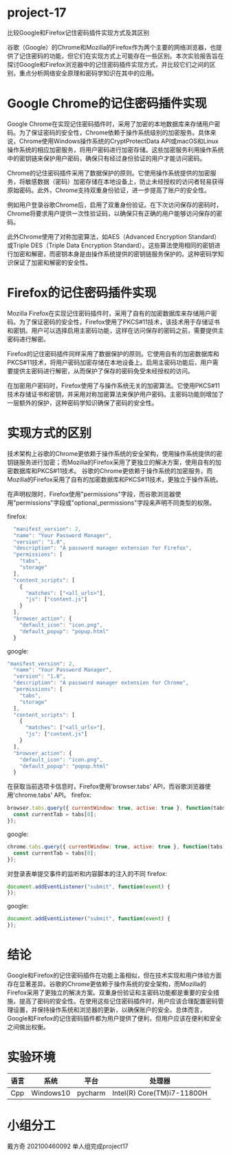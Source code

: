 # project-17
比较Google和Firefox记住密码插件实现方式及其区别

谷歌（Google）的Chrome和Mozilla的Firefox作为两个主要的网络浏览器，也提供了记住密码的功能，但它们在实现方式上可能存在一些区别。本次实验报告旨在探讨Google和Firefox浏览器中的记住密码插件实现方式，并比较它们之间的区别，重点分析网络安全原理和密码学知识在其中的应用。

# Google Chrome的记住密码插件实现
Google Chrome在实现记住密码插件时，采用了加密的本地数据库来存储用户密码。为了保证密码的安全性，Chrome依赖于操作系统级别的加密服务。具体来说，Chrome使用Windows操作系统的CryptProtectData API或macOS和Linux操作系统的相应加密服务，将用户密码进行加密存储。这些加密服务利用操作系统中的密钥链来保护用户密码，确保只有经过身份验证的用户才能访问密码。

Chrome的记住密码插件采用了数据保护的原则。它使用操作系统提供的加密服务，将敏感数据（密码）加密存储在本地设备上，防止未经授权的访问者轻易获得原始密码。此外，Chrome支持双重身份验证，进一步提高了账户的安全性。

例如用户登录谷歌Chrome后，启用了双重身份验证。在下次访问保存的密码时，Chrome将要求用户提供一次性验证码，以确保只有正确的用户能够访问保存的密码。

此外Chrome使用了对称加密算法，如AES（Advanced Encryption Standard）或Triple DES（Triple Data Encryption Standard）。这些算法使用相同的密钥进行加密和解密，而密钥本身是由操作系统提供的密钥链服务保护的。这种密码学知识保证了加密和解密的安全性。

#  Firefox的记住密码插件实现

Mozilla Firefox在实现记住密码插件时，采用了自有的加密数据库来存储用户密码。为了保证密码的安全性，Firefox使用了PKCS#11技术，该技术用于存储证书和密钥。用户可以选择启用主密码功能，这样在访问保存的密码之前，需要提供主密码进行解密。

Firefox的记住密码插件同样采用了数据保护的原则。它使用自有的加密数据库和PKCS#11技术，将用户密码加密存储在本地设备上。启用主密码功能后，用户需要提供主密码进行解密，从而保护了保存的密码免受未经授权的访问。


在加密用户密码时，Firefox使用了与操作系统无关的加密算法。它使用PKCS#11技术存储证书和密钥，并采用对称加密算法来保护用户密码。主密码功能则增加了一层额外的保护，这种密码学知识确保了密码的安全性。



# 实现方式的区别
技术架构上谷歌的Chrome更依赖于操作系统的安全架构，使用操作系统提供的密钥链服务进行加密；而Mozilla的Firefox采用了更独立的解决方案，使用自有的加密数据库和PKCS#11技术。
谷歌的Chrome更依赖于操作系统的加密服务，而Mozilla的Firefox采用了自有的加密数据库和PKCS#11技术，更独立于操作系统。

在声明权限时，Firefox使用"permissions"字段，而谷歌浏览器使用"permissions"字段或"optional_permissions"字段来声明不同类型的权限。

firefox:
```js
  "manifest_version": 2,
  "name": "Your Password Manager",
  "version": "1.0",
  "description": "A password manager extension for Firefox",
  "permissions": [
    "tabs",
    "storage"
  ],
  "content_scripts": [
    {
      "matches": ["<all_urls>"],
      "js": ["content.js"]
    }
  ],
  "browser_action": {
    "default_icon": "icon.png",
    "default_popup": "popup.html"
  }
```

google:
```js
"manifest_version": 2,
  "name": "Your Password Manager",
  "version": "1.0",
  "description": "A password manager extension for Chrome",
  "permissions": [
    "tabs",
    "storage"
  ],
  "content_scripts": [
    {
      "matches": ["<all_urls>"],
      "js": ["content.js"]
    }
  ],
  "browser_action": {
    "default_icon": "icon.png",
    "default_popup": "popup.html"
  }
```

在获取当前选项卡信息时，Firefox使用'browser.tabs' API，而谷歌浏览器使用'chrome.tabs' API。
firefox:
```js
browser.tabs.query({ currentWindow: true, active: true }, function(tabs) {
  const currentTab = tabs[0];
});
```

google:
```js
chrome.tabs.query({ currentWindow: true, active: true }, function(tabs) {
  const currentTab = tabs[0];
});
```
对登录表单提交事件的监听和内容脚本的注入的不同
firefox:
```js
document.addEventListener("submit", function(event) {
});
```

google:
```js
document.addEventListener("submit", function(event) {
});
```
# 结论
Google和Firefox的记住密码插件在功能上虽相似，但在技术实现和用户体验方面存在显著差异。谷歌的Chrome更依赖于操作系统的安全架构，而Mozilla的Firefox采用了更独立的解决方案。双重身份验证和主密码功能都是重要的安全措施，提高了密码的安全性。在使用这些记住密码插件时，用户应该合理配置密码管理设置，并保持操作系统和浏览器的更新，以确保账户的安全。总体而言，Google和Firefox的记住密码插件都为用户提供了便利，但用户应该在便利和安全之间做出权衡。
# 实验环境
| 语言  | 系统      | 平台   | 处理器                     |
|-------|-----------|--------|----------------------------|
| Cpp   | Windows10 | pycharm| Intel(R) Core(TM)i7-11800H |
# 小组分工
戴方奇 202100460092 单人组完成project17


